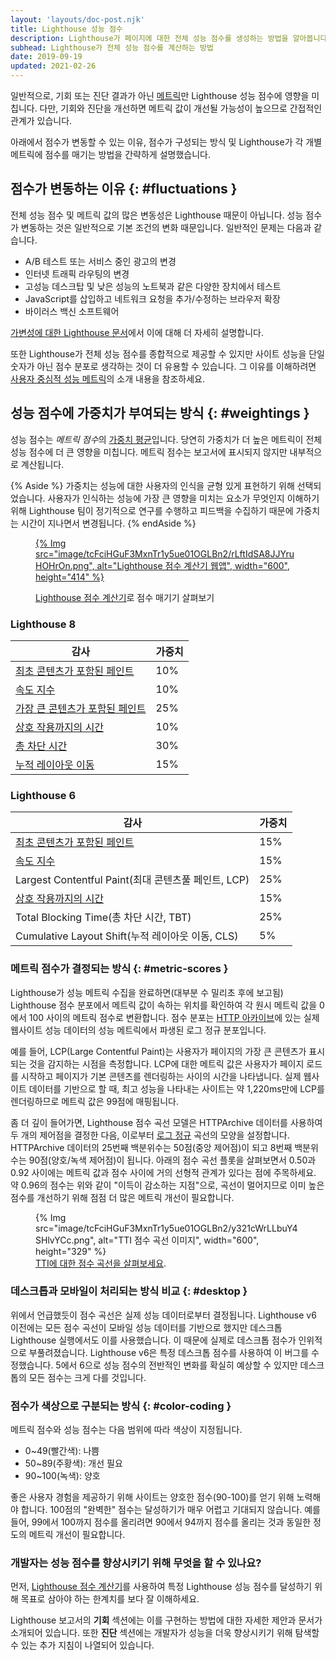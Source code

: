 ```yaml
---
layout: 'layouts/doc-post.njk'
title: Lighthouse 성능 점수
description: Lighthouse가 페이지에 대한 전체 성능 점수를 생성하는 방법을 알아봅니다.
subhead: Lighthouse가 전체 성능 점수를 계산하는 방법
date: 2019-09-19
updated: 2021-02-26
---
```


일반적으로, 기회 또는 진단 결과가 아닌 [메트릭](/docs/lighthouse/performance/#metrics)만 Lighthouse 성능 점수에 영향을 미칩니다. 다만, 기회와 진단을 개선하면 메트릭 값이 개선될 가능성이 높으므로 간접적인 관계가 있습니다.

아래에서 점수가 변동할 수 있는 이유, 점수가 구성되는 방식 및 Lighthouse가 각 개별 메트릭에 점수를 매기는 방법을 간략하게 설명했습니다.

## 점수가 변동하는 이유 {: #fluctuations }

전체 성능 점수 및 메트릭 값의 많은 변동성은 Lighthouse 때문이 아닙니다. 성능 점수가 변동하는 것은 일반적으로 기본 조건의 변화 때문입니다. 일반적인 문제는 다음과 같습니다.

- A/B 테스트 또는 서비스 중인 광고의 변경
- 인터넷 트래픽 라우팅의 변경
- 고성능 데스크탑 및 낮은 성능의 노트북과 같은 다양한 장치에서 테스트
- JavaScript를 삽입하고 네트워크 요청을 추가/수정하는 브라우저 확장
- 바이러스 백신 소프트웨어

[가변성에 대한 Lighthouse 문서](https://github.com/GoogleChrome/lighthouse/blob/master/docs/variability.md)에서 이에 대해 더 자세히 설명합니다.

또한 Lighthouse가 전체 성능 점수를 종합적으로 제공할 수 있지만 사이트 성능을 단일 숫자가 아닌 점수 분포로 생각하는 것이 더 유용할 수 있습니다. 그 이유를 이해하려면 [사용자 중심적 성능 메트릭](https://developers.google.com/web/fundamentals/performance/user-centric-performance-metrics)의 소개 내용을 참조하세요.

## 성능 점수에 가중치가 부여되는 방식 {: #weightings }

성능 점수는 *메트릭 점수*의 [가중치 평균](https://www.wikihow.com/Calculate-Weighted-Average#Weighted_Averages_without_Percentages_sub)입니다. 당연히 가중치가 더 높은 메트릭이 전체 성능 점수에 더 큰 영향을 미칩니다. 메트릭 점수는 보고서에 표시되지 않지만 내부적으로 계산됩니다.

{% Aside %} 가중치는 성능에 대한 사용자의 인식을 균형 있게 표현하기 위해 선택되었습니다. 사용자가 인식하는 성능에 가장 큰 영향을 미치는 요소가 무엇인지 이해하기 위해 Lighthouse 팀이 정기적으로 연구를 수행하고 피드백을 수집하기 때문에 가중치는 시간이 지나면서 변경됩니다. {% endAside %}

<figure>
  <p data-md-type="paragraph"><a href="https://googlechrome.github.io/lighthouse/scorecalc/">     {% Img src="image/tcFciHGuF3MxnTr1y5ue01OGLBn2/rLftIdSA8JJYruHOHrOn.png", alt="Lighthouse 점수 계산기 웹앱", width="600", height="414" %}   </a></p>
  <figcaption><a href="https://googlechrome.github.io/lighthouse/scorecalc/">Lighthouse 점수 계산기</a>로 점수 매기기 살펴보기</figcaption></figure>

### Lighthouse 8

<div class="table-wrapper scrollbar">
  <table>
    <thead>
      <tr>
        <th>감사</th>
        <th>가중치</th>
      </tr>
    </thead>
    <tbody>
      <tr>
        <td><a href="/first-contentful-paint/">최초 콘텐츠가 포함된 페인트</a></td>
        <td>10%</td>
      </tr>
      <tr>
        <td><a href="/speed-index/">속도 지수</a></td>
        <td>10%</td>
      </tr>
      <tr>
        <td><a href="/lcp/">가장 큰 콘텐츠가 포함된 페인트</a></td>
        <td>25%</td>
      </tr>
      <tr>
        <td><a href="/interactive/">상호 작용까지의 시간</a></td>
        <td>10%</td>
      </tr>
      <tr>
        <td><a href="/lighthouse-total-blocking-time/">총 차단 시간</a></td>
        <td>30%</td>
      </tr>
      <tr>
        <td><a href="/cls/">누적 레이아웃 이동</a></td>
        <td>15%</td>
      </tr>
    </tbody>
  </table>
</div>

### Lighthouse 6

<div class="table-wrapper scrollbar">
  <table>
    <thead>
      <tr>
        <th>감사</th>
        <th>가중치</th>
      </tr>
    </thead>
    <tbody>
      <tr>
        <td><a href="/first-contentful-paint/">최초 콘텐츠가 포함된 페인트</a></td>
        <td>15%</td>
      </tr>
      <tr>
        <td><a href="/speed-index/">속도 지수</a></td>
        <td>15%</td>
      </tr>
      <tr>
        <td>Largest Contentful Paint(최대 콘텐츠풀 페인트, LCP)</td>
        <td>25%</td>
      </tr>
      <tr>
        <td><a href="/interactive/">상호 작용까지의 시간</a></td>
        <td>15%</td>
      </tr>
      <tr>
        <td>Total Blocking Time(총 차단 시간, TBT)</td>
        <td>25%</td>
      </tr>
      <tr>
        <td>Cumulative Layout Shift(누적 레이아웃 이동, CLS)</td>
        <td>5%</td>
      </tr>
    </tbody>
  </table>
</div>

### 메트릭 점수가 결정되는 방식 {: #metric-scores }

Lighthouse가 성능 메트릭 수집을 완료하면(대부분 수 밀리초 후에 보고됨) Lighthouse 점수 분포에서 메트릭 값이 속하는 위치를 확인하여 각 원시 메트릭 값을 0에서 100 사이의 메트릭 점수로 변환합니다. 점수 분포는 [HTTP 아카이브](https://httparchive.org/)에 있는 실제 웹사이트 성능 데이터의 성능 메트릭에서 파생된 로그 정규 분포입니다.

예를 들어, LCP(Large Contentful Paint)는 사용자가 페이지의 가장 큰 콘텐츠가 표시되는 것을 감지하는 시점을 측정합니다. LCP에 대한 메트릭 값은 사용자가 페이지 로드를 시작하고 페이지가 기본 콘텐츠를 렌더링하는 사이의 시간을 나타냅니다. 실제 웹사이트 데이터를 기반으로 할 때, 최고 성능을 나타내는 사이트는 약 1,220ms만에 LCP를 렌더링하므로 메트릭 값은 99점에 매핑됩니다.

좀 더 깊이 들어가면, Lighthouse 점수 곡선 모델은 HTTPArchive 데이터를 사용하여 두 개의 제어점을 결정한 다음, 이로부터 [로그 정규](https://en.wikipedia.org/wiki/Weber%E2%80%93Fechner_law) 곡선의 모양을 설정합니다. HTTPArchive 데이터의 25번째 백분위수는 50점(중앙 제어점)이 되고 8번째 백분위수는 90점(양호/녹색 제어점)이 됩니다. 아래의 점수 곡선 플롯을 살펴보면서 0.50과 0.92 사이에는 메트릭 값과 점수 사이에 거의 선형적 관계가 있다는 점에 주목하세요. 약 0.96의 점수는 위와 같이 "이득이 감소하는 지점"으로, 곡선이 멀어지므로 이미 높은 점수를 개선하기 위해 점점 더 많은 메트릭 개선이 필요합니다.

<figure>{% Img src="image/tcFciHGuF3MxnTr1y5ue01OGLBn2/y321cWrLLbuY4SHlvYCc.png", alt="TTI 점수 곡선 이미지", width="600", height="329" %}<figcaption> <a href="https://www.desmos.com/calculator/o98tbeyt1t">TTI에 대한 점수 곡선을 살펴보세요</a>.</figcaption></figure>

### 데스크톱과 모바일이 처리되는 방식 비교 {: #desktop }

위에서 언급했듯이 점수 곡선은 실제 성능 데이터로부터 결정됩니다. Lighthouse v6 이전에는 모든 점수 곡선이 모바일 성능 데이터를 기반으로 했지만 데스크톱 Lighthouse 실행에서도 이를 사용했습니다. 이 때문에 실제로 데스크톱 점수가 인위적으로 부풀려졌습니다. Lighthouse v6은 특정 데스크톱 점수를 사용하여 이 버그를 수정했습니다. 5에서 6으로 성능 점수의 전반적인 변화를 확실히 예상할 수 있지만 데스크톱의 모든 점수는 크게 다를 것입니다.

### 점수가 색상으로 구분되는 방식 {: #color-coding }

메트릭 점수와 성능 점수는 다음 범위에 따라 색상이 지정됩니다.

- 0~49(빨간색): 나쁨
- 50~89(주황색): 개선 필요
- 90~100(녹색): 양호

좋은 사용자 경험을 제공하기 위해 사이트는 양호한 점수(90-100)를 얻기 위해 노력해야 합니다. 100점의 "완벽한" 점수는 달성하기가 매우 어렵고 기대되지 않습니다. 예를 들어, 99에서 100까지 점수를 올리려면 90에서 94까지 점수를 올리는 것과 동일한 정도의 메트릭 개선이 필요합니다.

### 개발자는 성능 점수를 향상시키기 위해 무엇을 할 수 있나요?

먼저, [Lighthouse 점수 계산기](https://googlechrome.github.io/lighthouse/scorecalc/)를 사용하여 특정 Lighthouse 성능 점수를 달성하기 위해 목표로 삼아야 하는 한계치를 보다 잘 이해하세요.

Lighthouse 보고서의 **기회** 섹션에는 이를 구현하는 방법에 대한 자세한 제안과 문서가 소개되어 있습니다. 또한 **진단** 섹션에는 개발자가 성능을 더욱 향상시키기 위해 탐색할 수 있는 추가 지침이 나열되어 있습니다.

<!--
We don't think users care about the historical scoring rubrics, but we'd still prefer to keep them around because X
## Historical versions

### Lighthouse 5

<div class="table-wrapper scrollbar">
  <table>
    <thead>
      <tr>
        <th>Audit</th>
        <th>Weight</th>
      </tr>
    </thead>
    <tbody>
      <tr>
        <td><a href="/first-contentful-paint/">First Contentful Paint</a></td>
        <td>20%</td>
      </tr>
      <tr>
        <td><a href="/speed-index/">Speed Index</a></td>
        <td>27%</td>
      </tr>
      <tr>
        <td><a href="/first-meaningful-paint/">First Meaningful Paint</a></td>
        <td>7%</td>
      </tr>
      <tr>
        <td><a href="/interactive/">Time to Interactive</a></td>
        <td>33%</td>
      </tr>
      <tr>
        <td><a href="/first-cpu-idle/">First CPU Idle</a></td>
        <td>13%</td>
      </tr>
    </tbody>
  </table>
</div>

### Lighthouse 3 and 4

<div class="table-wrapper scrollbar">
  <table>
    <thead>
      <tr>
        <th>Audit</th>
        <th>Weight</th>
      </tr>
    </thead>
    <tbody>
      <tr>
        <td><a href="/first-contentful-paint/">First Contentful Paint</a></td>
        <td>23%</td>
      </tr>
      <tr>
        <td><a href="/speed-index/">Speed Index</a></td>
        <td>27%</td>
      </tr>
      <tr>
        <td><a href="/first-meaningful-paint/">First Meaningful Paint</a></td>
        <td>7%</td>
      </tr>
      <tr>
        <td><a href="/interactive/">Time to Interactive</a></td>
        <td>33%</td>
      </tr>
      <tr>
        <td><a href="/first-cpu-idle/">First CPU Idle</a></td>
      </tr>
    </tbody>
  </table>
</div>

### Lighthouse 2

<div class="table-wrapper scrollbar">
  <table>
    <thead>
      <tr>
        <th>Audit</th>
        <th>Weight</th>
      </tr>
    </thead>
    <tbody>
      <tr>
        <td><a href="/first-contentful-paint/">First Contentful Paint</a></td>
        <td>6%</td>
      </tr>
      <tr>
        <td><a href="/speed-index/">Speed Index</a></td>
        <td>6%</td>
      </tr>
      <tr>
        <td><a href="/first-meaningful-paint/">First Meaningful Paint</a></td>
        <td>29%</td>
      </tr>
      <tr>
        <td><a href="/interactive/">Time to Interactive</a></td>
        <td>29%</td>
      </tr>
      <tr>
        <td><a href="/first-cpu-idle/">First CPU Idle</a></td>
        <td>29%</td>
      </tr>
    </tbody>
  </table>
</div>

-->
